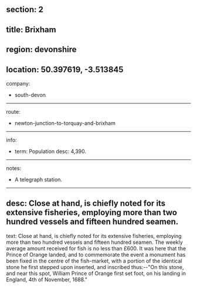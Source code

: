 section: 2
----
title: Brixham
----
region: devonshire
----
location: 50.397619, -3.513845
----
company:
- south-devon
----
route:
- newton-junction-to-torquay-and-brixham
----
info:
- term: Population
  desc: 4,390.
----
notes:
- A telegraph station.
----
desc: Close at hand, is chiefly noted for its extensive fisheries, employing more than two hundred vessels and fifteen hundred seamen.
----
text: Close at hand, is chiefly noted for its extensive fisheries, employing more than two hundred vessels and fifteen hundred seamen. The weekly average amount received for fish is no less than £600. It was here that the Prince of Orange landed, and to commemorate the event a monument has been fixed in the centre of the fish-market, with a portion of the identical stone he first stepped upon inserted, and inscribed thus:--"On this stone, and near this spot, William Prince of Orange first set foot, on his landing in England, 4th of November, 1688."
